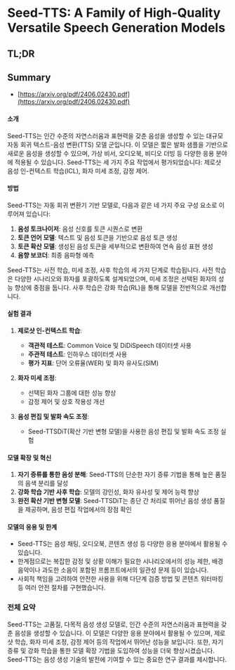 # Seed-TTS: A Family of High-Quality Versatile Speech Generation Models
## TL;DR
## Summary
- [https://arxiv.org/pdf/2406.02430.pdf](https://arxiv.org/pdf/2406.02430.pdf)

#### 소개
Seed-TTS는 인간 수준의 자연스러움과 표현력을 갖춘 음성을 생성할 수 있는 대규모 자동 회귀 텍스트-음성 변환(TTS) 모델 군입니다. 이 모델은 짧은 발화 샘플을 기반으로 새로운 음성을 생성할 수 있으며, 가상 비서, 오디오북, 비디오 더빙 등 다양한 응용 분야에 적용될 수 있습니다. Seed-TTS는 세 가지 주요 작업에서 평가되었습니다: 제로샷 음성 인-컨텍스트 학습(ICL), 화자 미세 조정, 감정 제어.

#### 방법
Seed-TTS는 자동 회귀 변환기 기반 모델로, 다음과 같은 네 가지 주요 구성 요소로 이루어져 있습니다:
1. **음성 토크나이저**: 음성 신호를 토큰 시퀀스로 변환
2. **토큰 언어 모델**: 텍스트 및 음성 토큰을 기반으로 음성 토큰 생성
3. **토큰 확산 모델**: 생성된 음성 토큰을 세부적으로 변환하여 연속 음성 표현 생성
4. **음향 보코더**: 최종 음파형 예측

Seed-TTS는 사전 학습, 미세 조정, 사후 학습의 세 가지 단계로 학습됩니다. 사전 학습은 다양한 시나리오와 화자를 포괄하도록 설계되었으며, 미세 조정은 선택된 화자의 성능 향상에 중점을 둡니다. 사후 학습은 강화 학습(RL)을 통해 모델을 전반적으로 개선합니다.

#### 실험 결과
1. **제로샷 인-컨텍스트 학습**:
   - **객관적 테스트**: Common Voice 및 DiDiSpeech 데이터셋 사용
   - **주관적 테스트**: 인하우스 데이터셋 사용
   - **평가 지표**: 단어 오류율(WER) 및 화자 유사도(SIM)

2. **화자 미세 조정**:
   - 선택된 화자 그룹에 대한 성능 향상
   - 감정 제어 및 상호 작용성 개선

3. **음성 편집 및 발화 속도 조정**:
   - Seed-TTSDiT(확산 기반 변형 모델)을 사용한 음성 편집 및 발화 속도 조정 실험

#### 모델 확장 및 혁신
1. **자기 증류를 통한 음성 분해**: Seed-TTS의 단순한 자기 증류 기법을 통해 높은 품질의 음색 분리를 달성
2. **강화 학습 기반 사후 학습**: 모델의 강인성, 화자 유사성 및 제어 능력 향상
3. **완전 확산 기반 변형 모델**: Seed-TTSDiT는 종단 간 처리로 뛰어난 음성 생성 품질을 제공하며, 음성 편집 작업에서의 장점 확인

#### 모델의 응용 및 한계
- Seed-TTS는 음성 채팅, 오디오북, 콘텐츠 생성 등 다양한 응용 분야에서 활용될 수 있습니다.
- 한계점으로는 복잡한 감정 및 상황 이해가 필요한 시나리오에서의 성능 제한, 배경음악이나 과도한 소음이 포함된 프롬프트에서의 일관성 문제 등이 있습니다.
- 사회적 책임을 고려하여 안전한 사용을 위해 다단계 검증 방법 및 콘텐츠 워터마킹 등 여러 안전 절차를 구현했습니다.

### 전체 요약
Seed-TTS는 고품질, 다목적 음성 생성 모델로, 인간 수준의 자연스러움과 표현력을 갖춘 음성을 생성할 수 있습니다. 이 모델은 다양한 응용 분야에서 활용될 수 있으며, 제로샷 학습, 화자 미세 조정, 감정 제어 등의 작업에서 뛰어난 성능을 보입니다. 또한, 자기 증류 및 강화 학습을 통한 모델 확장 기법을 도입하여 성능을 더욱 향상시켰습니다. Seed-TTS는 음성 생성 기술의 발전에 기여할 수 있는 중요한 연구 결과를 제시합니다.